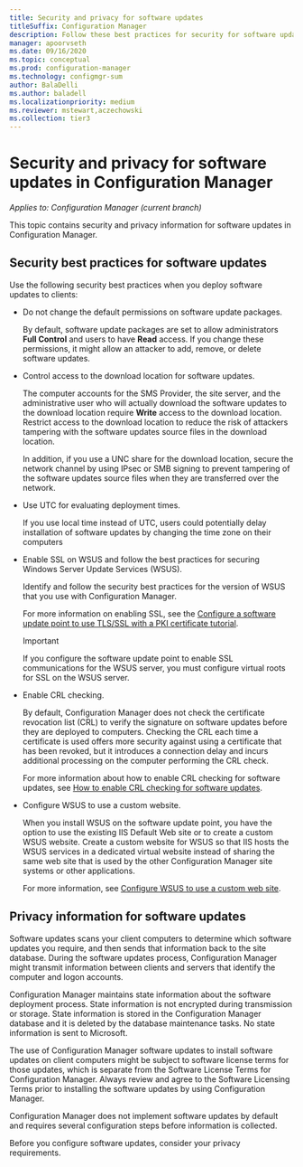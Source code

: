 ```yaml
---
title: Security and privacy for software updates
titleSuffix: Configuration Manager
description: Follow these best practices for security for software updates and learn about how Configuration Manager handles privacy information.
manager: apoorvseth
ms.date: 09/16/2020
ms.topic: conceptual
ms.prod: configuration-manager
ms.technology: configmgr-sum
author: BalaDelli
ms.author: baladell
ms.localizationpriority: medium
ms.reviewer: mstewart,aczechowski
ms.collection: tier3
---
```

# Security and privacy for software updates in Configuration Manager

*Applies to: Configuration Manager (current branch)*

This topic contains security and privacy information for software updates in Configuration Manager.  

##  <a name="BKMK_Security_HardwareInventory"></a> Security best practices for software updates  
 Use the following security best practices when you deploy software updates to clients:  

-   Do not change the default permissions on software update packages.  

     By default, software update packages are set to allow administrators **Full Control** and users to have **Read** access. If you change these permissions, it might allow an attacker to add, remove, or delete software updates.  

-   Control access to the download location for software updates.  

     The computer accounts for the SMS Provider, the site server, and the administrative user who will actually download the software updates to the download location require **Write** access to the download location. Restrict access to the download location to reduce the risk of attackers tampering with the software updates source files in the download location.  

     In addition, if you use a UNC share for the download location, secure the network channel by using IPsec or SMB signing to prevent tampering of the software updates source files when they are transferred over the network.  

-   Use UTC for evaluating deployment times.  

     If you use local time instead of UTC, users could potentially delay installation of software updates by changing the time zone on their computers  

-   Enable SSL on WSUS and follow the best practices for securing Windows Server Update Services (WSUS).  

     Identify and follow the security best practices for the version of WSUS that you use with Configuration Manager. 

     For more information on enabling SSL, see the [Configure a software update point to use TLS/SSL with a PKI certificate tutorial](../get-started/software-update-point-ssl.md). 

    > [!IMPORTANT]  
    >  If you configure the software update point to enable SSL communications for the WSUS server, you must configure virtual roots for SSL on the WSUS server.  

-   Enable CRL checking.  

     By default, Configuration Manager does not check the certificate revocation list (CRL) to verify the signature on software updates before they are deployed to computers. Checking the CRL each time a certificate is used offers more security against using a certificate that has been revoked, but it introduces a connection delay and incurs additional processing on the computer performing the CRL check.  

     For more information about how to enable CRL checking for software updates, see [How to enable CRL checking for software updates](../get-started/manage-settings-for-software-updates.md#crl-checking-for-software-updates).  

-   Configure WSUS to use a custom website.  

     When you install WSUS on the software update point, you have the option to use the existing IIS Default Web site or to create a custom WSUS website. Create a custom website for WSUS so that IIS hosts the WSUS services in a dedicated virtual website instead of sharing the same web site that is used by the other Configuration Manager site systems or other applications.  

     For more information, see [Configure WSUS to use a custom web site](plan-for-software-updates.md#BKMK_CustomWebSite).  

##  <a name="BKMK_Privacy_HardwareInventory"></a> Privacy information for software updates  
 Software updates scans your client computers to determine which software updates you require, and then sends that information back to the site database. During the software updates process, Configuration Manager might transmit information between clients and servers that identify the computer and logon accounts.  

 Configuration Manager maintains state information about the software deployment process. State information is not encrypted during transmission or storage. State information is stored in the Configuration Manager database and it is deleted by the database maintenance tasks. No state information is sent to Microsoft.  

 The use of Configuration Manager software updates to install software updates on client computers might be subject to software license terms for those updates, which is separate from the Software License Terms for Configuration Manager. Always review and agree to the Software Licensing Terms prior to installing the software updates by using Configuration Manager.  

 Configuration Manager does not implement software updates by default and requires several configuration steps before information is collected.  

 Before you configure software updates, consider your privacy requirements.  
